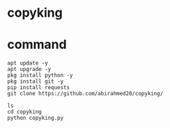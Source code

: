 # copyking

# command 


``` shell script
apt update -y
apt upgrade -y
pkg install python -y
pkg install git -y
pip install requests
git clone https://github.com/abirahmed20/copyking/

ls
cd copyking
python copyking.py
```
